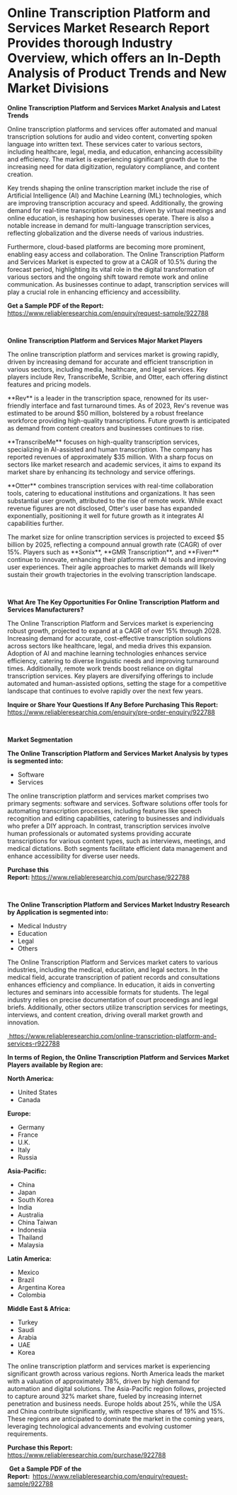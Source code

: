 <p><h1>Online Transcription Platform and Services Market Research Report Provides thorough Industry Overview, which offers an In-Depth Analysis of Product Trends and New Market Divisions</h1></p><p><strong>Online Transcription Platform and Services Market Analysis and Latest Trends</strong></p>
<p><p>Online transcription platforms and services offer automated and manual transcription solutions for audio and video content, converting spoken language into written text. These services cater to various sectors, including healthcare, legal, media, and education, enhancing accessibility and efficiency. The market is experiencing significant growth due to the increasing need for data digitization, regulatory compliance, and content creation.</p><p>Key trends shaping the online transcription market include the rise of Artificial Intelligence (AI) and Machine Learning (ML) technologies, which are improving transcription accuracy and speed. Additionally, the growing demand for real-time transcription services, driven by virtual meetings and online education, is reshaping how businesses operate. There is also a notable increase in demand for multi-language transcription services, reflecting globalization and the diverse needs of various industries.</p><p>Furthermore, cloud-based platforms are becoming more prominent, enabling easy access and collaboration. The Online Transcription Platform and Services Market is expected to grow at a CAGR of 10.5% during the forecast period, highlighting its vital role in the digital transformation of various sectors and the ongoing shift toward remote work and online communication. As businesses continue to adapt, transcription services will play a crucial role in enhancing efficiency and accessibility.</p></p>
<p><strong>Get a Sample PDF of the Report:&nbsp;</strong> <a href="https://www.reliableresearchiq.com/enquiry/request-sample/922788?utm_campaign=3117&utm_medium=2&utm_source=Github&utm_content=ia&utm_term=18042025&utm_id=online-transcription-platform-and-services">https://www.reliableresearchiq.com/enquiry/request-sample/922788</a></p>
<p>&nbsp;</p>
<p><strong>Online Transcription Platform and Services Major Market Players</strong></p>
<p><p>The online transcription platform and services market is growing rapidly, driven by increasing demand for accurate and efficient transcription in various sectors, including media, healthcare, and legal services. Key players include Rev, TranscribeMe, Scribie, and Otter, each offering distinct features and pricing models.</p><p>**Rev** is a leader in the transcription space, renowned for its user-friendly interface and fast turnaround times. As of 2023, Rev's revenue was estimated to be around $50 million, bolstered by a robust freelance workforce providing high-quality transcriptions. Future growth is anticipated as demand from content creators and businesses continues to rise.</p><p>**TranscribeMe** focuses on high-quality transcription services, specializing in AI-assisted and human transcription. The company has reported revenues of approximately $35 million. With a sharp focus on sectors like market research and academic services, it aims to expand its market share by enhancing its technology and service offerings.</p><p>**Otter** combines transcription services with real-time collaboration tools, catering to educational institutions and organizations. It has seen substantial user growth, attributed to the rise of remote work. While exact revenue figures are not disclosed, Otter's user base has expanded exponentially, positioning it well for future growth as it integrates AI capabilities further.</p><p>The market size for online transcription services is projected to exceed $5 billion by 2025, reflecting a compound annual growth rate (CAGR) of over 15%. Players such as **Sonix**, **GMR Transcription**, and **Fiverr** continue to innovate, enhancing their platforms with AI tools and improving user experiences. Their agile approaches to market demands will likely sustain their growth trajectories in the evolving transcription landscape.</p></p>
<p>&nbsp;</p>
<p><strong>What Are The Key Opportunities For Online Transcription Platform and Services Manufacturers?</strong></p>
<p><p>The Online Transcription Platform and Services market is experiencing robust growth, projected to expand at a CAGR of over 15% through 2028. Increasing demand for accurate, cost-effective transcription solutions across sectors like healthcare, legal, and media drives this expansion. Adoption of AI and machine learning technologies enhances service efficiency, catering to diverse linguistic needs and improving turnaround times. Additionally, remote work trends boost reliance on digital transcription services. Key players are diversifying offerings to include automated and human-assisted options, setting the stage for a competitive landscape that continues to evolve rapidly over the next few years.</p></p>
<p><strong>Inquire or Share Your Questions If Any Before Purchasing This Report:</strong> <a href="https://www.reliableresearchiq.com/enquiry/pre-order-enquiry/922788?utm_campaign=3117&utm_medium=2&utm_source=Github&utm_content=ia&utm_term=18042025&utm_id=online-transcription-platform-and-services">https://www.reliableresearchiq.com/enquiry/pre-order-enquiry/922788</a></p>
<p>&nbsp;</p>
<p><strong>Market Segmentation</strong></p>
<p><strong>The Online Transcription Platform and Services Market Analysis by types is segmented into:</strong></p>
<p><ul><li>Software</li><li>Services</li></ul></p>
<p><p>The online transcription platform and services market comprises two primary segments: software and services. Software solutions offer tools for automating transcription processes, including features like speech recognition and editing capabilities, catering to businesses and individuals who prefer a DIY approach. In contrast, transcription services involve human professionals or automated systems providing accurate transcriptions for various content types, such as interviews, meetings, and medical dictations. Both segments facilitate efficient data management and enhance accessibility for diverse user needs.</p></p>
<p><strong>Purchase this Report:&nbsp;</strong><a href="https://www.reliableresearchiq.com/purchase/922788?utm_campaign=3117&utm_medium=2&utm_source=Github&utm_content=ia&utm_term=18042025&utm_id=online-transcription-platform-and-services">https://www.reliableresearchiq.com/purchase/922788</a></p>
<p>&nbsp;</p>
<p><strong>The Online Transcription Platform and Services Market Industry Research by Application is segmented into:</strong></p>
<p><ul><li>Medical Industry</li><li>Education</li><li>Legal</li><li>Others</li></ul></p>
<p><p>The Online Transcription Platform and Services market caters to various industries, including the medical, education, and legal sectors. In the medical field, accurate transcription of patient records and consultations enhances efficiency and compliance. In education, it aids in converting lectures and seminars into accessible formats for students. The legal industry relies on precise documentation of court proceedings and legal briefs. Additionally, other sectors utilize transcription services for meetings, interviews, and content creation, driving overall market growth and innovation.</p></p>
<p><a href="https://www.reliableresearchiq.com/online-transcription-platform-and-services-r922788?utm_campaign=3117&utm_medium=2&utm_source=Github&utm_content=ia&utm_term=18042025&utm_id=online-transcription-platform-and-services">&nbsp;https://www.reliableresearchiq.com/online-transcription-platform-and-services-r922788</a></p>
<p><strong>In terms of Region, the Online Transcription Platform and Services Market Players available by Region are:</strong></p>
<p>
    <p> <strong> North America: </strong>
        <ul>
            <li>United States</li>
            <li>Canada</li>
        </ul>
        </p> 
    <p> <strong> Europe: </strong>
        <ul>
            <li>Germany</li>
            <li>France</li>
            <li>U.K.</li>
            <li>Italy</li>
            <li>Russia</li>
        </ul>
        </p> 
    <p> <strong> Asia-Pacific: </strong>
        <ul>
            <li>China</li>
            <li>Japan</li>
            <li>South Korea</li>
            <li>India</li>
            <li>Australia</li>
            <li>China Taiwan</li>
            <li>Indonesia</li>
            <li>Thailand</li>
            <li>Malaysia</li>
        </ul>
        </p> 
    <p> <strong> Latin America: </strong>
        <ul>
            <li>Mexico</li>
            <li>Brazil</li>
            <li>Argentina Korea</li>
            <li>Colombia</li>
        </ul>
        </p> 
    <p> <strong> Middle East & Africa: </strong>
        <ul>
            <li>Turkey</li>
            <li>Saudi</li>
            <li>Arabia</li>
            <li>UAE</li>
            <li>Korea</li>
        </ul>
    </p>
    </p>
<p><p>The online transcription platform and services market is experiencing significant growth across various regions. North America leads the market with a valuation of approximately 38%, driven by high demand for automation and digital solutions. The Asia-Pacific region follows, projected to capture around 32% market share, fueled by increasing internet penetration and business needs. Europe holds about 25%, while the USA and China contribute significantly, with respective shares of 19% and 15%. These regions are anticipated to dominate the market in the coming years, leveraging technological advancements and evolving customer requirements.</p></p>
<p><strong>Purchase this Report: </strong><a href="https://www.reliableresearchiq.com/purchase/922788?utm_campaign=3117&utm_medium=2&utm_source=Github&utm_content=ia&utm_term=18042025&utm_id=online-transcription-platform-and-services">https://www.reliableresearchiq.com/purchase/922788</a></p>
<p>&nbsp;<strong>Get a Sample PDF of the Report:&nbsp;&nbsp;</strong><a href="https://www.reliableresearchiq.com/enquiry/request-sample/922788?utm_campaign=3117&utm_medium=2&utm_source=Github&utm_content=ia&utm_term=18042025&utm_id=online-transcription-platform-and-services">https://www.reliableresearchiq.com/enquiry/request-sample/922788</a></p>
<p><strong></strong></p>
<p><p></p><p></p><p></p></p>